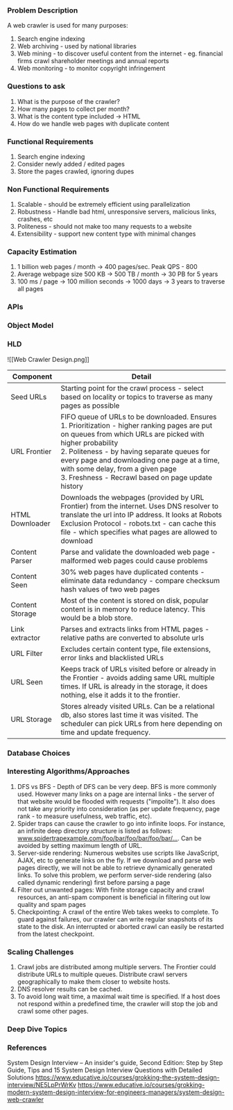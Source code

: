 ### Problem Description
A web crawler is used for many purposes:
1. Search engine indexing 
2. Web archiving - used by national libraries
3. Web mining - to discover useful content from the internet - eg. financial firms crawl shareholder meetings and annual reports 
4. Web monitoring - to monitor copyright infringement 

### Questions to ask
1. What is the purpose of the crawler?
2. How many pages to collect per month?
3. What is the content type included -> HTML 
6. How do we handle web pages with duplicate content 

### Functional Requirements
1. Search engine indexing 
2. Consider newly added / edited pages 
3. Store the pages crawled, ignoring dupes 

### Non Functional Requirements
1. Scalable - should be extremely efficient using parallelization 
2. Robustness - Handle bad html, unresponsive servers, malicious links, crashes, etc 
3. Politeness - should not make too many requests to a website 
4. Extensibility - support new content type with minimal changes 

### Capacity Estimation
1. 1 billion web pages / month -> 400 pages/sec. Peak QPS - 800
2. Average webpage size 500 KB -> 500 TB / month -> 30 PB for 5 years  
3. 100 ms / page -> 100 million seconds -> 1000 days -> 3 years to traverse all pages 

### APIs


### Object Model


### HLD
![[Web Crawler Design.png]]

| Component       | Detail                                                                                                                                                                                                                                                                                                                                                   |
| --------------- | -------------------------------------------------------------------------------------------------------------------------------------------------------------------------------------------------------------------------------------------------------------------------------------------------------------------------------------------------------- |
| Seed URLs       | Starting point for the crawl process - select based on locality or topics to traverse as many pages as possible                                                                                                                                                                                                                                          |
| URL Frontier    | FIFO queue of URLs to be downloaded. Ensures <br>1. Prioritization - higher ranking pages are put on queues from which URLs are picked with higher probability<br>2. Politeness - by having separate queues for every page and downloading one page at a time, with some delay, from a given page<br>3. Freshness - Recrawl based on page update history |
| HTML Downloader | Downloads the webpages (provided by URL Frontier) from the internet. Uses DNS resolver to translate the url into IP address. It looks at Robots Exclusion Protocol - robots.txt - can cache this file - which specifies what pages are allowed to download                                                                                               |
| Content Parser  | Parse and validate the downloaded web page - malformed web pages could cause problems                                                                                                                                                                                                                                                                    |
| Content Seen    | 30% web pages have duplicated contents - eliminate data redundancy - compare checksum hash values of two web pages                                                                                                                                                                                                                                       |
| Content Storage | Most of the content is stored on disk, popular content is in memory to reduce latency. This would be a blob store.                                                                                                                                                                                                                                       |
| Link extractor  | Parses and extracts links from HTML pages - relative paths are converted to absolute urls                                                                                                                                                                                                                                                                |
| URL Filter      | Excludes certain content type, file extensions, error links and blacklisted URLs                                                                                                                                                                                                                                                                         |
| URL Seen        | Keeps track of URLs visited before or already in the Frontier - avoids adding same URL multiple times. If URL is already in the storage, it does nothing, else it adds it to the frontier.                                                                                                                                                               |
| URL Storage     | Stores already visited URLs. Can be a relational db, also stores last time it was visited. The scheduler can pick URLs from here depending on time and update frequency.                                                                                                                                                                                 |

### Database Choices


### Interesting Algorithms/Approaches
1. DFS vs BFS - Depth of DFS can be very deep. BFS is more commonly used. However many links on a page are internal links - the server of that website would be flooded with requests ("impolite"). It also does not take any priority into consideration (as per update frequency, page rank - to measure usefulness, web traffic, etc). 
2. Spider traps can cause the crawler to go into infinite loops. For instance, an infinite deep directory structure is listed as follows: www.spidertrapexample.com/foo/bar/foo/bar/foo/bar/…. Can be avoided by setting maximum length of URL. 
3. Server-side rendering: Numerous websites use scripts like JavaScript, AJAX, etc to generate links on the fly. If we download and parse web pages directly, we will not be able to retrieve dynamically generated links. To solve this problem, we perform server-side rendering (also called dynamic rendering) first before parsing a page
4. Filter out unwanted pages: With finite storage capacity and crawl resources, an anti-spam component is beneficial in filtering out low quality and spam pages
5. Checkpointing: A crawl of the entire Web takes weeks to complete. To guard against failures, our crawler can write regular snapshots of its state to the disk. An interrupted or aborted crawl can easily be restarted from the latest checkpoint.

### Scaling Challenges
1. Crawl jobs are distributed among multiple servers. The Frontier could distribute URLs to multiple queues. Distribute crawl servers geographically to make them closer to website hosts. 
2. DNS resolver results can be cached. 
3. To avoid long wait time, a maximal wait time is specified. If a host does not respond within a predefined time, the crawler will stop the job and crawl some other pages.

### Deep Dive Topics


### References
System Design Interview – An insider's guide, Second Edition: Step by Step Guide, Tips and 15 System Design Interview Questions with Detailed Solutions
https://www.educative.io/courses/grokking-the-system-design-interview/NE5LpPrWrKv
https://www.educative.io/courses/grokking-modern-system-design-interview-for-engineers-managers/system-design-web-crawler
